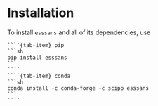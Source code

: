 # Installation

To install `esssans` and all of its dependencies, use

`````{tab-set}
````{tab-item} pip
```sh
pip install esssans
```
````
````{tab-item} conda
```sh
conda install -c conda-forge -c scipp esssans
```
````
`````
